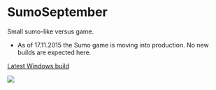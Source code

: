 # SumoSeptember

Small sumo-like versus game.

* As of 17.11.2015 the Sumo game is moving into production. No new builds are expected here.

[Latest Windows build](https://sourceforge.net/projects/sumoseptember/files/latest/download)

[![](http://i.imgur.com/h5SRqDpl.png)](http://i.imgur.com/h5SRqDp.png)
